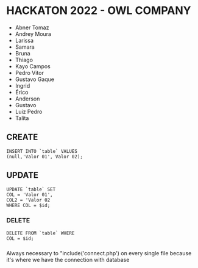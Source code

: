 # HACKATON 2022 - OWL COMPANY

-  Abner Tomaz
-  Andrey Moura
-  Larissa
-  Samara
-  Bruna
-  Thiago
-  Kayo Campos
-  Pedro Vitor
-  Gustavo Gaque
-  Ingrid
-  Érico
-  Anderson
-  Gustavo 
-  Luiz Pedro
-  Talita

## CREATE

```
INSERT INTO `table` VALUES
(null,'Valor 01', Valor 02);
```

## UPDATE

```
UPDATE `table` SET
COL = 'Valor 01',
COL2 = 'Valor 02
WHERE COL = $id;

```

### DELETE

```
DELETE FROM `table` WHERE 
COL = $id;

```

### 

Always necessary to "include('connect.php') on every single file because it's where we have the connection with database






